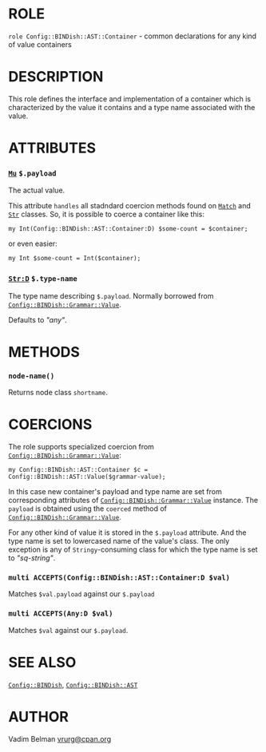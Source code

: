 ROLE
====

`role Config::BINDish::AST::Container` - common declarations for any kind of value containers

DESCRIPTION
===========

This role defines the interface and implementation of a container which is characterized by the value it contains and a type name associated with the value.

ATTRIBUTES
==========

### [`Mu`](https://docs.raku.org/type/Mu) `$.payload`

The actual value.

This attribute `handles` all stadndard coercion methods found on [`Match`](https://docs.raku.org/type/Match) and [`Str`](https://docs.raku.org/type/Str) classes. So, it is possible to coerce a container like this:

    my Int(Config::BINDish::AST::Container:D) $some-count = $container;

or even easier:

    my Int $some-count = Int($container);

### [`Str:D`](https://docs.raku.org/type/Str) `$.type-name`

The type name describing `$.payload`. Normally borrowed from [`Config::BINDish::Grammar::Value`](https://github.com/vrurg/raku-Config-BINDish/blob/v0.0.5/docs/md/Config/BINDish/Grammar/Value.md).

Defaults to *"any"*.

METHODS
=======

### `node-name()`

Returns node class `shortname`.

COERCIONS
=========

The role supports specialized coercion from [`Config::BINDish::Grammar::Value`](https://github.com/vrurg/raku-Config-BINDish/blob/v0.0.5/docs/md/Config/BINDish/Grammar/Value.md):

    my Config::BINDish::AST::Container $c = Config::BINDish::AST::Value($grammar-value);

In this case new container's payload and type name are set from corresponding attributes of [`Config::BINDish::Grammar::Value`](https://github.com/vrurg/raku-Config-BINDish/blob/v0.0.5/docs/md/Config/BINDish/Grammar/Value.md) instance. The `payload` is obtained using the `coerced` method of [`Config::BINDish::Grammar::Value`](https://github.com/vrurg/raku-Config-BINDish/blob/v0.0.5/docs/md/Config/BINDish/Grammar/Value.md).

For any other kind of value it is stored in the `$.payload` attribute. And the type name is set to lowercased name of the value's class. The only exception is any of `Stringy`-consuming class for which the type name is set to *"sq-string"*.

### `multi ACCEPTS(Config::BINDish::AST::Container:D $val)`

Matches `$val.payload` against our `$.payload`

### `multi ACCEPTS(Any:D $val)`

Matches `$val` against our `$.payload`.

SEE ALSO
========

[`Config::BINDish`](https://github.com/vrurg/raku-Config-BINDish/blob/v0.0.5/docs/md/Config/BINDish.md), [`Config::BINDish::AST`](https://github.com/vrurg/raku-Config-BINDish/blob/v0.0.5/docs/md/Config/BINDish/AST.md)

AUTHOR
======

Vadim Belman <vrurg@cpan.org>

